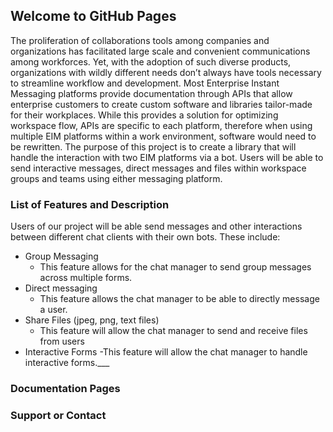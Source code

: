 ## Welcome to GitHub Pages

The proliferation of collaborations tools among companies and organizations has facilitated large scale and convenient communications among workforces. Yet, with the adoption of such diverse products, organizations with wildly different needs don’t always have tools necessary to streamline workflow and development. Most Enterprise Instant Messaging platforms provide documentation through APIs that allow enterprise customers to create custom software and libraries tailor-made for their workplaces. While this provides a solution for optimizing workspace flow, APIs are specific to each platform, therefore when using multiple EIM platforms within a work environment, software would need to be rewritten. The purpose of this project is to create a library that will handle the interaction with two EIM platforms via a bot. Users will be able to send interactive messages, direct messages and files within workspace groups and teams using either messaging platform.

### List of Features and Description

Users of our project will be able send messages and other interactions between different chat clients with their own bots.
These include:

  - Group Messaging
    - This feature allows for the chat manager to send group messages across multiple forms.
  - Direct messaging
      - This feature allows the chat manager to be able to directly message a user.
  - Share Files (jpeg, png, text files)
      - This feature will allow the chat manager to send and receive files from users
  - Interactive Forms
       -This feature will allow the chat manager to handle interactive forms.___



### Documentation Pages


### Support or Contact


